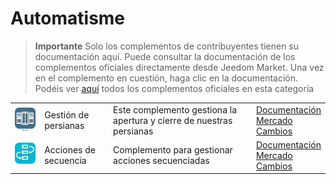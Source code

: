 
# Automatisme


>**Importante**
>Solo los complementos de contribuyentes tienen su documentación aquí. Puede consultar la documentación de los complementos oficiales directamente desde Jeedom Market. Una vez en el complemento en cuestión, haga clic en la documentación.
>Podéis ver [aquí](https://market.jeedom.com/index.php?v=d&p=market&type=plugin&categorie=automatisation) todos los complementos oficiales en esta categoría


| | | | |
|--- | --- | --- | ---|
|<img src="Volets/Volets_icon.png" class="pluginLogo" width="100" />|Gestión de persianas|Este complemento gestiona la apertura y cierre de nuestras persianas|[Documentación](https://mika-nt28.github.io/Documentations/Volets/es_ES/)<br/>[Mercado](https://market.jeedom.com/index.php?v=d&p=market_display&id=2612)<br/>[Cambios](https://mika-nt28.github.io/Documentations/Volets/es_ES/changelog)|
|<img src="sequencing/sequencing_icon.png" class="pluginLogo" width="100" />|Acciones de secuencia|Complemento para gestionar acciones secuenciadas|[Documentación](https://agp42.github.io/sequencing/es_ES/)<br/>[Mercado](https://market.jeedom.com/index.php?v=d&p=market_display&id=3982)<br/>[Cambios](https://agp42.github.io/sequencing/es_ES/changelog)|
